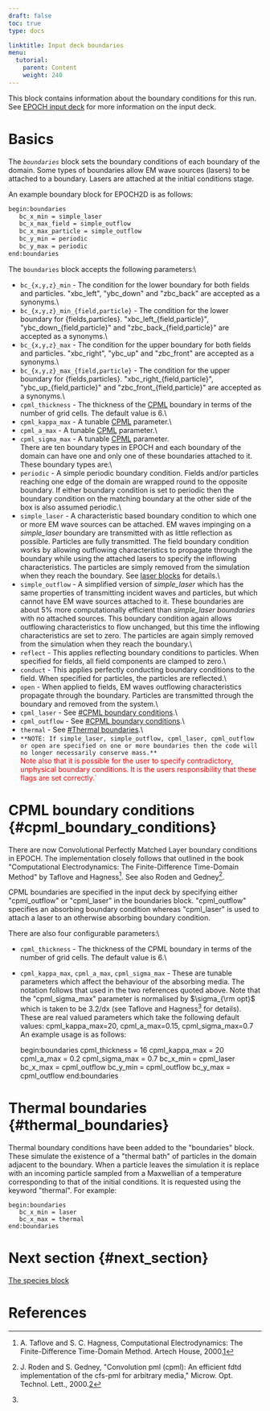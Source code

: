 ```yaml
---
draft: false
toc: true
type: docs

linktitle: Input deck boundaries
menu:
  tutorial:
    parent: Content
    weight: 240
---
```


This block contains information about the boundary conditions for this
run. See [EPOCH input deck][Input_deck] for more
information on the input deck.

# Basics

The *`boundaries`* block sets the boundary conditions of each
boundary of the domain. Some types of boundaries allow EM wave sources
(lasers) to be attached to a boundary. Lasers are attached at the
initial conditions stage.

An example boundary block for EPOCH2D is as follows:

```perl
begin:boundaries
   bc_x_min = simple_laser
   bc_x_max_field = simple_outflow
   bc_x_max_particle = simple_outflow
   bc_y_min = periodic
   bc_y_max = periodic
end:boundaries
```

The `boundaries` block accepts the following parameters:\
- `bc_{x,y,z}_min` - The condition for the lower boundary
for both fields and particles. "xbc_left", "ybc_down" and "zbc_back"
are accepted as a synonyms.\
- `bc_{x,y,z}_min_{field,particle}` - The condition for
the lower boundary for {fields,particles}.
"xbc_left_{field,particle}", "ybc_down_{field,particle}" and
"zbc_back_{field,particle}" are accepted as a synonyms.\
- `bc_{x,y,z}_max` - The condition for the upper boundary
for both fields and particles. "xbc_right", "ybc_up" and "zbc_front"
are accepted as a synonyms.\
- `bc_{x,y,z}_max_{field,particle}` - The condition for
the upper boundary for {fields,particles}.
"xbc_right_{field,particle}", "ybc_up_{field,particle}" and
"zbc_front_{field,particle}" are accepted as a synonyms.\
- `cpml_thickness` - The thickness of the
[CPML](#cpml_boundary_conditions) boundary in terms of the
number of grid cells. The default value is 6.\
- `cpml_kappa_max` - A tunable
[CPML](#cpml_boundary_conditions) parameter.\
- `cpml_a_max` - A tunable
[CPML](#cpml_boundary_conditions) parameter.\
- `cpml_sigma_max` - A tunable
[CPML](#cpml_boundary_conditions) parameter.\
There are ten boundary types in EPOCH and each boundary of the domain
can have one and only one of these boundaries attached to it. These
boundary types are:\
- `periodic` - A simple periodic boundary condition. Fields
and/or particles reaching one edge of the domain are wrapped round to
the opposite boundary. If either boundary condition is set to periodic
then the boundary condition on the matching boundary at the other side
of the box is also assumed periodic.\
- `simple_laser` - A characteristic based boundary condition
to which one or more EM wave sources can be attached. EM waves impinging
on a *simple_laser* boundary are transmitted with as little reflection
as possible. Particles are fully transmitted. The field boundary
condition works by allowing outflowing characteristics to propagate
through the boundary while using the attached lasers to specify the
inflowing characteristics. The particles are simply removed from the
simulation when they reach the boundary. See [ laser
blocks][Input_deck_laser] for details.\
- `simple_outflow` - A simplified version of *simple_laser*
which has the same properties of transmitting incident waves and
particles, but which cannot have EM wave sources attached to it. These
boundaries are about 5% more computationally efficient than
*simple_laser boundaries* with no attached sources. This boundary
condition again allows outflowing characteristics to flow unchanged, but
this time the inflowing characteristics are set to zero. The particles
are again simply removed from the simulation when they reach the
boundary.\
- `reflect` - This applies reflecting boundary conditions to
particles. When specified for fields, all field components are clamped
to zero.\
- `conduct` - This applies perfectly conducting boundary
conditions to the field. When specified for particles, the particles are
reflected.\
- `open` - When applied to fields, EM waves outflowing
characteristics propagate through the boundary. Particles are
transmitted through the boundary and removed from the system.\
- `cpml_laser` - See [\#CPML boundary
conditions](#cpml_boundary_conditions).\
- `cpml_outflow` - See [\#CPML boundary
conditions](#cpml_boundary_conditions).\
- `thermal` - See [\#Thermal
boundaries](#thermal_boundaries).\
- `**NOTE: If simple_laser, simple_outflow, cpml_laser,
cpml_outflow or open are specified on one or more boundaries then the
code will no longer necessarily conserve mass.**`\
<span style="color:#ff0000">Note also that it is possible for the user
to specify contradictory, unphysical boundary conditions. It is the
users responsibility that these flags are set correctly.`

# CPML boundary conditions {#cpml_boundary_conditions}

There are now Convolutional Perfectly Matched Layer boundary conditions
in EPOCH. The implementation closely follows that outlined in the book
"Computational Electrodynamics: The Finite-Difference Time-Domain
Method" by Taflove and Hagness[^1]. See also Roden and Gedney[^2].

CPML boundaries are specified in the input deck by specifying either
"cpml_outflow" or "cpml_laser" in the boundaries block.
"cpml_outflow" specifies an absorbing boundary condition whereas
"cpml_laser" is used to attach a laser to an otherwise absorbing
boundary condition.

There are also four configurable parameters:\
- `cpml_thickness` - The thickness of the CPML boundary in
terms of the number of grid cells. The default value is 6.\
- `cpml_kappa_max`, `cpml_a_max`,
`cpml_sigma_max` - These are tunable parameters which
affect the behaviour of the absorbing media. The notation follows that
used in the two references quoted above. Note that the
"cpml_sigma_max" parameter is normalised by $\sigma_{\rm opt}$ which
is taken to be 3.2/dx (see Taflove and Hagness[^3] for details). These
are real valued parameters which take the following default values:
cpml_kappa_max=20, cpml_a_max=0.15, cpml_sigma_max=0.7\
An example usage is as follows:

    begin:boundaries
       cpml_thickness = 16
       cpml_kappa_max = 20
       cpml_a_max = 0.2
       cpml_sigma_max = 0.7
       bc_x_min = cpml_laser
       bc_x_max = cpml_outflow
       bc_y_min = cpml_outflow
       bc_y_max = cpml_outflow
    end:boundaries

# Thermal boundaries {#thermal_boundaries}

Thermal boundary conditions have been added to the "boundaries" block.
These simulate the existence of a "thermal bath" of particles in the
domain adjacent to the boundary. When a particle leaves the simulation
it is replace with an incoming particle sampled from a Maxwellian of a
temperature corresponding to that of the initial conditions. It is
requested using the keyword "thermal". For example:

    begin:boundaries
       bc_x_min = laser
       bc_x_max = thermal
    end:boundaries

# Next section {#next_section}

[The species block][Input_deck_species]

# References

<references />

[^1]: A. Taflove and S. C. Hagness, Computational Electrodynamics: The
    Finite-Difference Time-Domain Method. Artech House,
    2000.[1](https://www.researchgate.net/publication/202924435_Computational_Electrodynamics_The_Finite-Difference_Time-Domain_Method)

[^2]: J. Roden and S. Gedney, "Convolution pml (cpml): An efficient fdtd
    implementation of the cfs-pml for arbitrary media," Microw. Opt.
    Technol. Lett.,
    2000.[2](https://www.researchgate.net/publication/228078114_Convolutional_PML_CPML_an_efficient_FDTD_implementation_of_the_CFS-PML_for_arbitrary_media)

[^3]: 


<!-- ########################  Cross references  ######################## -->


[Acknowledging_EPOCH]: /tutorial/acknowledging_epoch
[Basic_examples]: /tutorial/basic_examples
[Basic_examples__focussing_a_gaussian_beam]: /tutorial/basic_examples/#focussing_a_gaussian_beam
[Binary_files]: /tutorial/binary_files
[Calculable_particle_properties]: /tutorial/calculable_particle_properties
[Compiler_Flags]: /tutorial/compiler_flags
[Compiling]: /tutorial/compiling
[FAQ]: /tutorial/faq
[FAQ__how_do_i_obtain_the_code]: /tutorial/faq/#how_do_i_obtain_the_code
[Input_deck]: /tutorial/input_deck
[Input_deck_adf]: /tutorial/input_deck_adf
[Input_deck_boundaries]: /tutorial/input_deck_boundaries
[Input_deck_boundaries__cpml_boundary_conditions]: /tutorial/input_deck_boundaries/#cpml_boundary_conditions
[Input_deck_boundaries__thermal_boundary_conditions]: /tutorial/input_deck_boundaries/#thermal_boundary_conditions
[Input_deck_collisions]: /tutorial/input_deck_collisions
[Input_deck_constant]: /tutorial/input_deck_constant
[Input_deck_control]: /tutorial/input_deck_control
[Input_deck_control__basics]: /tutorial/input_deck_control/#basics
[Input_deck_control__maxwell_solvers]: /tutorial/input_deck_control/#maxwell_solvers
[Input_deck_control__requesting_output_dumps_at_run_time]: /tutorial/input_deck_control/#requesting_output_dumps_at_run_time
[Input_deck_control__stencil_block]: /tutorial/input_deck_control/#stencil_block
[Input_deck_control__strided_current_filtering]: /tutorial/input_deck_control/#strided_current_filtering
[Input_deck_dist_fn]: /tutorial/input_deck_dist_fn
[Input_deck_fields]: /tutorial/input_deck_fields
[Input_deck_injector]: /tutorial/input_deck_injector
[Input_deck_injector__keys]: /tutorial/input_deck_injector/#keys
[Input_deck_laser]: /tutorial/input_deck_laser
[Input_deck_operator]: /tutorial/input_deck_operator
[Input_deck_output__directives]: /tutorial/input_deck_output/#directives
[Input_deck_output_block]: /tutorial/input_deck_output_block
[Input_deck_output_block__derived_variables]: /tutorial/input_deck_output_block/#derived_variables
[Input_deck_output_block__directives]: /tutorial/input_deck_output_block/#directives
[Input_deck_output_block__dumpmask]: /tutorial/input_deck_output_block/#dumpmask
[Input_deck_output_block__multiple_output_blocks]: /tutorial/input_deck_output_block/#multiple_output_blocks
[Input_deck_output_block__particle_variables]: /tutorial/input_deck_output_block/#particle_variables
[Input_deck_output_block__single-precision_output]: /tutorial/input_deck_output_block/#single-precision_output
[Input_deck_output_global]: /tutorial/input_deck_output_global
[Input_deck_particle_file]: /tutorial/input_deck_particle_file
[Input_deck_probe]: /tutorial/input_deck_probe
[Input_deck_qed]: /tutorial/input_deck_qed
[Input_deck_species]: /tutorial/input_deck_species
[Input_deck_species__arbitrary_distribution_functions]: /tutorial/input_deck_species/#arbitrary_distribution_functions
[Input_deck_species__ionisation]: /tutorial/input_deck_species/#ionisation
[Input_deck_species__maxwell_juttner_distributions]: /tutorial/input_deck_species/#maxwell_juttner_distributions
[Input_deck_species__particle_migration_between_species]: /tutorial/input_deck_species/#particle_migration_between_species
[Input_deck_species__species_boundary_conditions]: /tutorial/input_deck_species/#species_boundary_conditions
[Input_deck_subset]: /tutorial/input_deck_subset
[Input_deck_window]: /tutorial/input_deck_window
[Landing]: /tutorial/landing
[Landing_Page]: /tutorial/landing_page
[Libraries]: /tutorial/libraries
[Links]: /tutorial/links
[Maths_parser__functions]: /tutorial/maths_parser/#functions
[Non-thermal_initial_conditions]: /tutorial/non-thermal_initial_conditions
[Previous_versions]: /tutorial/previous_versions
[Python]: /tutorial/python
[Running]: /tutorial/running
[SDF_Landing_Page]: /tutorial/sdf_landing_page
[Structure]: /tutorial/structure
[Using_EPOCH_in_practice]: /tutorial/using_epoch_in_practice
[Using_EPOCH_in_practice__manually_overriding_particle_parameters_set_by_the_autoloader]: /tutorial/using_epoch_in_practice/#manually_overriding_particle_parameters_set_by_the_autoloader
[Using_EPOCH_in_practice__parameterising_input_decks]: /tutorial/using_epoch_in_practice/#parameterising_input_decks
[Using_delta_f]: /tutorial/using_delta_f
[Visualising_SDF_files_with_IDL_or_GDL]: /tutorial/visualising_sdf_files_with_idl_or_gdl
[Visualising_SDF_files_with_LLNL_VisIt]: /tutorial/visualising_sdf_files_with_llnl_visit
[Workshop_examples]: /tutorial/workshop_examples
[Workshop_examples__a_2d_laser]: /tutorial/workshop_examples/#a_2d_laser
[Workshop_examples__a_basic_em-field_simulation]: /tutorial/workshop_examples/#a_basic_em-field_simulation
[Workshop_examples__getting_the_example_decks_for_this_workshop]: /tutorial/workshop_examples/#getting_the_example_decks_for_this_workshop
[Workshop_examples__specifying_particle_species]: /tutorial/workshop_examples/#specifying_particle_species
[Workshop_examples_continued]: /tutorial/workshop_examples_continued
